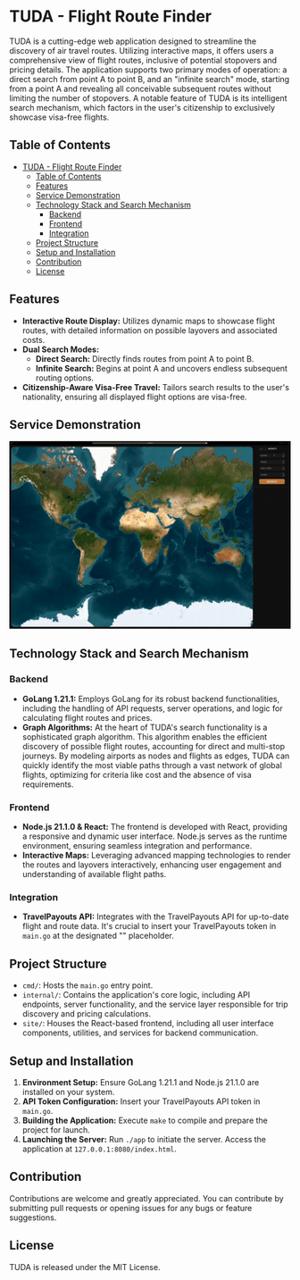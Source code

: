 # TUDA - Flight Route Finder

TUDA is a cutting-edge web application designed to streamline the discovery of air travel routes. Utilizing interactive maps, it offers users a comprehensive view of flight routes, inclusive of potential stopovers and pricing details. The application supports two primary modes of operation: a direct search from point A to point B, and an "infinite search" mode, starting from a point A and revealing all conceivable subsequent routes without limiting the number of stopovers. A notable feature of TUDA is its intelligent search mechanism, which factors in the user's citizenship to exclusively showcase visa-free flights.

## Table of Contents

- [TUDA - Flight Route Finder](#tuda---flight-route-finder)
  - [Table of Contents](#table-of-contents)
  - [Features](#features)
  - [Service Demonstration](#service-demonstration)
  - [Technology Stack and Search Mechanism](#technology-stack-and-search-mechanism)
    - [Backend](#backend)
    - [Frontend](#frontend)
    - [Integration](#integration)
  - [Project Structure](#project-structure)
  - [Setup and Installation](#setup-and-installation)
  - [Contribution](#contribution)
  - [License](#license)

## Features

- **Interactive Route Display:** Utilizes dynamic maps to showcase flight routes, with detailed information on possible layovers and associated costs.
- **Dual Search Modes:** 
    - **Direct Search:** Directly finds routes from point A to point B.
    - **Infinite Search:** Begins at point A and uncovers endless subsequent routing options.
- **Citizenship-Aware Visa-Free Travel:** Tailors search results to the user's nationality, ensuring all displayed flight options are visa-free.

## Service Demonstration

![TUDA in Action](README.gif)

## Technology Stack and Search Mechanism

### Backend

- **GoLang 1.21.1:** Employs GoLang for its robust backend functionalities, including the handling of API requests, server operations, and logic for calculating flight routes and prices.
- **Graph Algorithms:** At the heart of TUDA's search functionality is a sophisticated graph algorithm. This algorithm enables the efficient discovery of possible flight routes, accounting for direct and multi-stop journeys. By modeling airports as nodes and flights as edges, TUDA can quickly identify the most viable paths through a vast network of global flights, optimizing for criteria like cost and the absence of visa requirements.

### Frontend

- **Node.js 21.1.0 & React:** The frontend is developed with React, providing a responsive and dynamic user interface. Node.js serves as the runtime environment, ensuring seamless integration and performance.
- **Interactive Maps:** Leveraging advanced mapping technologies to render the routes and layovers interactively, enhancing user engagement and understanding of available flight paths.

### Integration

- **TravelPayouts API:** Integrates with the TravelPayouts API for up-to-date flight and route data. It's crucial to insert your TravelPayouts token in `main.go` at the designated "<TOKEN>" placeholder.

## Project Structure

- `cmd/`: Hosts the `main.go` entry point.
- `internal/`: Contains the application's core logic, including API endpoints, server functionality, and the service layer responsible for trip discovery and pricing calculations.
- `site/`: Houses the React-based frontend, including all user interface components, utilities, and services for backend communication.

## Setup and Installation

1. **Environment Setup:** Ensure GoLang 1.21.1 and Node.js 21.1.0 are installed on your system.
2. **API Token Configuration:** Insert your TravelPayouts API token in `main.go`.
3. **Building the Application:** Execute `make` to compile and prepare the project for launch.
4. **Launching the Server:** Run `./app` to initiate the server. Access the application at `127.0.0.1:8080/index.html`.

## Contribution

Contributions are welcome and greatly appreciated. You can contribute by submitting pull requests or opening issues for any bugs or feature suggestions.

## License

TUDA is released under the MIT License.
